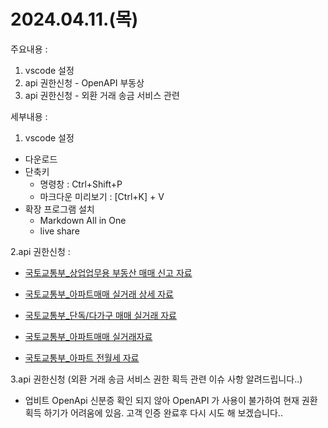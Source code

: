 

# 2024.04.11.(목)
주요내용 : 
1. vscode 설정
2. api 권한신청 - OpenAPI 부동상
3. api 권한신청 - 외환 거래 송금 서비스 관련

세부내용 : 
1. vscode 설정
- 다운로드
- 단축키
  - 명령창 : Ctrl+Shift+P
  - 마크다운 미리보기 : [Ctrl+K] + V
- 확장 프로그램 설치
  - Markdown All in One
  - live share

2.api 권한신청 : 
- [국토교통부_상업업무용 부동산 매매 신고 자료](https://www.data.go.kr/tcs/dss/selectApiDataDetailView.do?publicDataPk=15057267#tab_layer_recommend_data)

- [국토교통부_아파트매매 실거래 상세 자료](https://www.data.go.kr/tcs/dss/selectApiDataDetailView.do?publicDataPk=15057511)

- [국토교통부_단독/다가구 매매 실거래 자료](https://www.data.go.kr/tcs/dss/selectApiDataDetailView.do?publicDataPk=15058022)

- [국토교통부_아파트매매 실거래자료](https://www.data.go.kr/tcs/dss/selectApiDataDetailView.do?publicDataPk=15057511)

- [국토교통부_아파트 전월세 자료](https://www.data.go.kr/tcs/dss/selectApiDataDetailView.do?publicDataPk=15058017)


3.api 권한신청 (외환 거래 송금 서비스 권한 획득 관련 이슈 사항 알려드립니다..)
- 업비트 OpenApi 신분증 확인 되지 않아 OpenAPI 가 사용이 불가하여  현재 권환 획득
하기가 어려움에 있음. 고객 인증 완료후 다시 시도 해 보겠습니다..